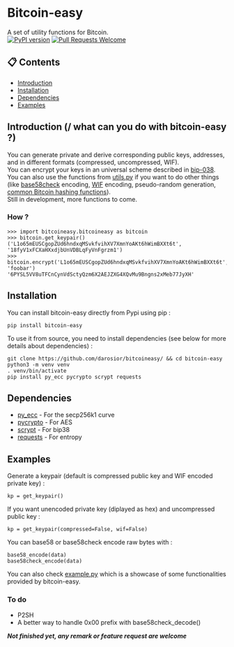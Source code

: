# Bitcoin-easy
A set of utility functions for Bitcoin.  
[![PyPI version](https://badge.fury.io/py/bitcoin-easy.svg)](https://badge.fury.io/py/bitcoin-easy) [![Pull Requests Welcome](https://img.shields.io/badge/PRs-welcome-brightgreen.svg)](http://makeapullrequest.com)

## :clipboard: Contents

- [Introduction](#introduction--what-can-you-do-with-bitcoin-easy-)
- [Installation](#installation)
- [Dependencies](#dependencies)
- [Examples](#examples)


## Introduction (/ what can you do with bitcoin-easy ?)
You can generate private and derive corresponding public keys, addresses, and in different formats (compressed, uncompressed, WIF).  
You can encrypt your keys in  an universal scheme described in [bip-038](https://github.com/bitcoin/bips/blob/master/bip-0038.mediawiki).  
You can also use the functions from [utils.py](https://github.com/darosior/bitcoin-utils/blob/master/utils.py) if you want to do other things (like [base58check](https://github.com/darosior/bitcoin-utils/blob/master/utils.py#L53) encoding, [WIF](https://github.com/darosior/bitcoin-utils/blob/master/utils.py#L46) encoding, pseudo-random generation, [common Bitcoin hashing functions](https://github.com/darosior/bitcoin-utils/blob/master/utils.py#L19)).  
Still in development, more functions to come.

### How ?
```
>>> import bitcoineasy.bitcoineasy as bitcoin
>>> bitcoin.get_keypair()
('L1o65mEUSCgopZUd6hndxqMSvkfvihXV7XmnYoAKt6hWimBXXt6t', '18fyV1xFCXaHXxdjbUnVDBLqFyVnFgrzm1')
>>> bitcoin.encrypt('L1o65mEUSCgopZUd6hndxqMSvkfvihXV7XmnYoAKt6hWimBXXt6t', 'foobar')
'6PYSL5VV8uTFCnCynVdSctyQzm6X2AEJZXG4XQvMu9Bngns2xMeb77JyXH'
```  
   
   
## Installation
You can install bitcoin-easy directly from Pypi using pip :
```
pip install bitcoin-easy
```
To use it from source, you need to install dependencies (see below for more details about dependencies) :
```
git clone https://github.com/darosior/bitcoineasy/ && cd bitcoin-easy
python3 -m venv venv
. venv/bin/activate
pip install py_ecc pycrypto scrypt requests
```
  
  
## Dependencies
- [py_ecc](https://github.com/ethereum/py_ecc) - For the secp256k1 curve
- [pycrypto](https://pypi.org/project/pycrypto/) - For AES
- [scrypt](https://pypi.org/project/scrypt/) - For bip38
- [requests](http://docs.python-requests.org/en/master/) - For entropy
  
  
## Examples
Generate a keypair (default is compressed public key and WIF encoded private key) : 
```
kp = get_keypair()
```
If you want unencoded private key (diplayed as hex) and uncompressed public key : 
```
kp = get_keypair(compressed=False, wif=False)
```
You can base58 or base58check encode raw bytes with : 
```
base58_encode(data)
base58check_encode(data)
```
You can also check [example.py](https://github.com/darosior/bitcoineasy/blob/master/bitcoineasy/exemple.py) which is a showcase of some functionalities provided by bitcoin-easy.   

  
### To do
- P2SH
- A better way to handle 0x00 prefix with base58check_decode()
  
  
**_Not finished yet, any remark or feature request are welcome_**
